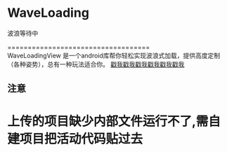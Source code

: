 # WaveLoading
波浪等待中

===================================  
WaveLoadingView 是一个android库帮你轻松实现波浪式加载，提供高度定制（各种姿势），总有一种玩法适合你。
[戳我戳我戳我戳我戳我戳我](http://components.xamarin.com/view/vitamiobinding)

注意
--------
# 上传的项目缺少内部文件运行不了,需自建项目把活动代码贴过去
